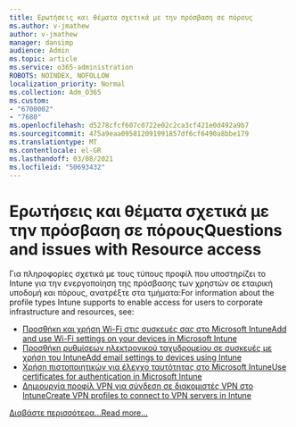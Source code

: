 ```yaml
---
title: Ερωτήσεις και θέματα σχετικά με την πρόσβαση σε πόρους
ms.author: v-jmathew
author: v-jmathew
manager: dansimp
audience: Admin
ms.topic: article
ms.service: o365-administration
ROBOTS: NOINDEX, NOFOLLOW
localization_priority: Normal
ms.collection: Adm_O365
ms.custom:
- "6700002"
- "7680"
ms.openlocfilehash: d5278cfcf607c0722e02c2ca3cf421e0d492a9b7
ms.sourcegitcommit: 475a9eaa095812091991857df6cf6490a8bbe179
ms.translationtype: MT
ms.contentlocale: el-GR
ms.lasthandoff: 03/08/2021
ms.locfileid: "50693432"
---
```

# <a name="questions-and-issues-with-resource-access"></a><span data-ttu-id="34872-102">Ερωτήσεις και θέματα σχετικά με την πρόσβαση σε πόρους</span><span class="sxs-lookup"><span data-stu-id="34872-102">Questions and issues with Resource access</span></span>

<span data-ttu-id="34872-103">Για πληροφορίες σχετικά με τους τύπους προφίλ που υποστηρίζει το Intune για την ενεργοποίηση της πρόσβασης των χρηστών σε εταιρική υποδομή και πόρους, ανατρέξτε στα τμήματα:</span><span class="sxs-lookup"><span data-stu-id="34872-103">For information about the profile types Intune supports to enable access for users to corporate infrastructure and resources, see:</span></span>

- [<span data-ttu-id="34872-104">Προσθήκη και χρήση Wi-Fi στις συσκευές σας στο Microsoft Intune</span><span class="sxs-lookup"><span data-stu-id="34872-104">Add and use Wi-Fi settings on your devices in Microsoft Intune</span></span>](https://docs.microsoft.com/mem/intune/configuration/wi-fi-settings-configure)
- [<span data-ttu-id="34872-105">Προσθήκη ρυθμίσεων ηλεκτρονικού ταχυδρομείου σε συσκευές με χρήση του Intune</span><span class="sxs-lookup"><span data-stu-id="34872-105">Add email settings to devices using Intune</span></span>](https://docs.microsoft.com/mem/intune/configuration/email-settings-configure)
- [<span data-ttu-id="34872-106">Χρήση πιστοποιητικών για έλεγχο ταυτότητας στο Microsoft Intune</span><span class="sxs-lookup"><span data-stu-id="34872-106">Use certificates for authentication in Microsoft Intune</span></span>](https://docs.microsoft.com/mem/intune/protect/certificates-configure)
- [<span data-ttu-id="34872-107">Δημιουργία προφίλ VPN για σύνδεση σε διακομιστές VPN στο Intune</span><span class="sxs-lookup"><span data-stu-id="34872-107">Create VPN profiles to connect to VPN servers in Intune</span></span>](https://docs.microsoft.com/mem/intune/configuration/vpn-settings-configure)

[<span data-ttu-id="34872-108">Διαβάστε περισσότερα...</span><span class="sxs-lookup"><span data-stu-id="34872-108">Read more...</span></span>](https://docs.microsoft.com/mem/intune/configuration/device-profile-troubleshoot)
